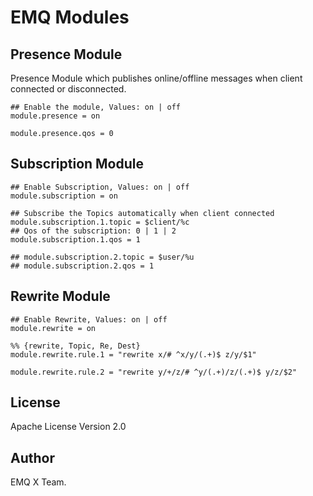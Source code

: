 
EMQ Modules
===========

Presence Module
---------------

Presence Module which publishes online/offline messages when client connected or disconnected.

```
## Enable the module, Values: on | off
module.presence = on

module.presence.qos = 0
```

Subscription Module
--------------------

```
## Enable Subscription, Values: on | off
module.subscription = on

## Subscribe the Topics automatically when client connected
module.subscription.1.topic = $client/%c
## Qos of the subscription: 0 | 1 | 2
module.subscription.1.qos = 1

## module.subscription.2.topic = $user/%u
## module.subscription.2.qos = 1
```

Rewrite Module
---------------

```
## Enable Rewrite, Values: on | off
module.rewrite = on

%% {rewrite, Topic, Re, Dest}
module.rewrite.rule.1 = "rewrite x/# ^x/y/(.+)$ z/y/$1"

module.rewrite.rule.2 = "rewrite y/+/z/# ^y/(.+)/z/(.+)$ y/z/$2"
```

License
-------

Apache License Version 2.0

Author
------

EMQ X Team.

